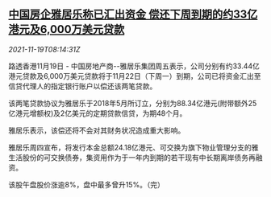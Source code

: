 <!--1637310662000-->
[中国房企雅居乐称已汇出资金 偿还下周到期的约33亿港元及6,000万美元贷款](https://cn.reuters.com/article/agile-repayment-1119-funding-fri-idCNKBS2I40L3)
------

<div><i>2021-11-19T08:14:31Z</i></div><p>路透香港11月19日 - 中国房地产商--雅居乐集团周五表示，公司分别有约33.44亿港元贷款及6,000万美元贷款将于11月22日（下周一）到期，公司已将资金汇出至信贷代理人的指定银行账户以偿还该两笔贷款。</p><p>该两笔贷款协议为雅居乐于2018年5月所订立，分别为88.34亿港元(附带额外25亿港元增额权)及2亿美元的定期贷款信贷，为期48个月。</p><p>雅居乐表示，该偿还将不会对其财务状况造成重大影响。</p><p>雅居乐周四宣布，将发行本金总额24.18亿港元、可交换为旗下物业管理分支的雅生活股份的可交换债券，集资用作为于一年内到期的若干现有中长期离岸债务再融资。</p><p>该股午盘股价涨逾8%，盘中最多曾升15%。（完）</p>
